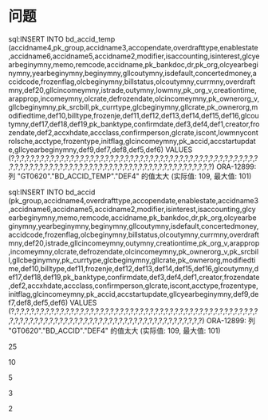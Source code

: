 # 问题

sql:INSERT INTO bd_accid_temp (accidname4,pk_group,accidname3,accopendate,overdrafttype,enablestate,accidname6,accidname5,accidname2,modifier,isaccounting,isinterest,glcyearbeginymny,memo,remcode,accidname,pk_bankdoc,dr,pk_org,olcyearbeginymny,yearbeginymny,beginymny,gllcoutymny,isdefault,concertedmoney,accidcode,frozenflag,olcbeginymny,billstatus,olcoutymny,currmny,overdraftmny,def20,gllcincomeymny,istrade,outymny,lowmny,pk_org_v,creationtime,arapprop,incomeymny,olcrate,defrozendate,olcincomeymny,pk_ownerorg_v,gllcbeginymny,pk_srcbill,pk_currtype,glcbeginymny,gllcrate,pk_ownerorg,modifiedtime,def10,billtype,frozenje,def11,def12,def13,def14,def15,def16,glcoutymny,def17,def18,def19,pk_banktype,confirmdate,def3,def4,def1,creator,frozendate,def2,accxhdate,accclass,confirmperson,glcrate,iscont,lowmnycontrolsche,acctype,frozentype,initflag,glcincomeymny,pk_accid,accstartupdate,gllcyearbeginymny,def9,def7,def8,def5,def6) VALUES (?,?,?,?,?,?,?,?,?,?,?,?,?,?,?,?,?,?,?,?,?,?,?,?,?,?,?,?,?,?,?,?,?,?,?,?,?,?,?,?,?,?,?,?,?,?,?,?,?,?,?,?,?,?,?,?,?,?,?,?,?,?,?,?,?,?,?,?,?,?,?,?,?,?,?,?,?,?,?,?,?,?,?,?,?,?,?,?,?,?,?) ORA-12899: 列 "GT0620"."BD_ACCID_TEMP"."DEF4" 的值太大 (实际值: 109, 最大值: 101)


sql:INSERT INTO bd_accid (pk_group,accidname4,overdrafttype,accopendate,enablestate,accidname3,accidname6,accidname5,accidname2,modifier,isinterest,isaccounting,glcyearbeginymny,memo,remcode,accidname,pk_bankdoc,dr,pk_org,olcyearbeginymny,yearbeginymny,beginymny,gllcoutymny,isdefault,concertedmoney,accidcode,frozenflag,olcbeginymny,billstatus,olcoutymny,currmny,overdraftmny,def20,istrade,gllcincomeymny,outymny,creationtime,pk_org_v,arapprop,incomeymny,olcrate,defrozendate,olcincomeymny,pk_ownerorg_v,pk_srcbill,gllcbeginymny,pk_currtype,glcbeginymny,gllcrate,pk_ownerorg,modifiedtime,def10,billtype,def11,frozenje,def12,def13,def14,def15,def16,glcoutymny,def17,def18,def19,pk_banktype,confirmdate,def3,def4,def1,creator,frozendate,def2,accxhdate,accclass,confirmperson,glcrate,iscont,acctype,frozentype,initflag,glcincomeymny,pk_accid,accstartupdate,gllcyearbeginymny,def9,def7,def8,def5,def6) VALUES (?,?,?,?,?,?,?,?,?,?,?,?,?,?,?,?,?,?,?,?,?,?,?,?,?,?,?,?,?,?,?,?,?,?,?,?,?,?,?,?,?,?,?,?,?,?,?,?,?,?,?,?,?,?,?,?,?,?,?,?,?,?,?,?,?,?,?,?,?,?,?,?,?,?,?,?,?,?,?,?,?,?,?,?,?,?,?,?,?) ORA-12899: 列 "GT0620"."BD_ACCID"."DEF4" 的值太大 (实际值: 109, 最大值: 101)

 25 

10 

5

3

2 